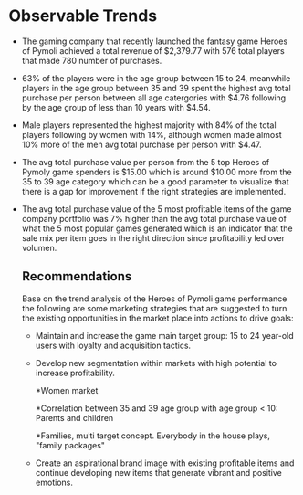 # Observable Trends
* The gaming company that recently launched the fantasy game Heroes of Pymoli achieved a total revenue of $2,379.77 with 576 total players that made 780 number of purchases. 
* 63% of the players were in the age group between 15 to 24, meanwhile players in the age group between 35 and 39 spent the highest avg total purchase per person between all age catergories with $4.76 following by the age group of less than 10 years with $4.54. 
* Male players represented the highest majority with 84% of the total players following by women with 14%, although women made almost 10% more of the men avg total purchase per person with $4.47.
* The avg total purchase value per person from the 5 top Heroes of Pymoly game spenders is $15.00 which is around $10.00 more from the 35 to 39 age category which can be a good parameter to visualize that there is a gap for improvement if the right strategies are implemented.
* The avg total purchase value of the 5 most profitable items of the game company portfolio was 7% higher than the avg total purchase value of what the 5 most popular games generated which is an indicator that the sale mix per item goes in the right direction since profitability led over volumen.

  ## Recommendations
     Base on the trend analysis of the Heroes of Pymoli game performance the following are some marketing strategies that are suggested to turn the existing opportunities in the market place into actions to drive goals:
     
     * Maintain and increase the game main target group: 15 to 24 year-old users with loyalty and acquisition tactics.
     
     * Develop new segmentation within markets with high potential to increase profitability.
       
       *Women market
       
       *Correlation between 35 and 39 age group with age group < 10: Parents and children
       
       *Families, multi target concept. Everybody in the house plays, "family packages"
      
     * Create an aspirational brand image with existing profitable items and continue developing new items that generate vibrant and positive emotions.
      
     
     
